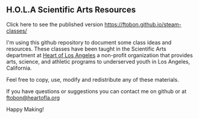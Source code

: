## H.O.L.A Scientific Arts Resources
Click here to see the published version https://ftobon.github.io/steam-classes/

I'm using this github repository to document some class ideas and resources. These classes have been taught in the Scientific Arts department at [Heart of Los Angeles](http://heartoflosangeles.org/) a non-profit organization that provides arts, science, and athletic programs to underserved youth in Los Angeles, California. 

Feel free to copy, use, modify and redistribute any of these materials. 

If you have questions or suggestions you can contact me on github or at ftobon@heartofla.org

Happy Making!

